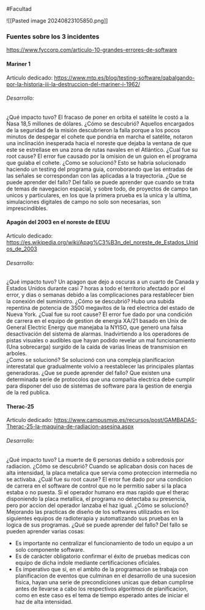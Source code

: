 #Facultad 

![[Pasted image 20240823105850.png]]

### Fuentes sobre los 3 incidentes 
https://www.fyccorp.com/articulo-10-grandes-errores-de-software

#### Mariner 1
Articulo dedicado: https://www.mtp.es/blog/testing-software/qabalgando-por-la-historia-iii-la-destruccion-del-mariner-i-1962/
###### Desarrollo:
¿Qué impacto tuvo?
El fracaso de poner en orbita el satélite le costó a la Nasa 18,5 millones de dólares.
¿Cómo se descubrió?
Aquellos encargados de la seguridad de la misión descubrieron la falla porque a los pocos minutos de despegar el cohete que pondria en marcha el satélite, notaron una inclinación inesperada hacia el noreste que dejaba la ventana de que este se estrellase en una zona de rutas navales en el Atlántico.
¿Cual fue su root cause?
El error fue causado por la omision de un guion en el programa que guiaba el cohete.
¿Como se solucionó?
Esto se habria solucionado haciendo un testing del programa guia, corroborando que las entradas de las señales se correspondan con las aplicadas a la trayectoria.
¿Que se puede aprender del fallo?
Del fallo se puede aprender que cuando se trata de temas de navegacion espacial, y sobre todo, de proyectos de campo tan unicos y particulares, en los que la primera prueba es la unica y la ultima, simulaciones digitales de campo no solo son necesarias, son imprescindibles.

#### Apagón del 2003 en el noreste de EEUU
Articulo dedicado: https://es.wikipedia.org/wiki/Apag%C3%B3n_del_noreste_de_Estados_Unidos_de_2003
###### Desarrollo:
¿Qué impacto tuvo?
Un apagon que dejo a oscuras a un cuarto de Canada y Estados Unidos durante casi 7 horas a todo el territorio afectado por el error, y dias o semanas debido a las complicaciones para restablecer bien la conexión del suministro. 
¿Cómo se descubrió?
Hubo una subida repentina de potencia de 3500 megavitos de la red electrica del estado de Nueva York.
¿Cual fue su root cause?
El error fue dado por una condición de carrera en el equipo de gestion de energia XA/21 basado en Unix de General Electric Energy que manejaba la NYISO, que generó una falsa desactivación del sistema de alarmas. Inadvirtiendo a los operadores de pistas visuales o audibles que hayan podido revelar un mal funcionamiento (Una sobrecarga) surgido de la caida de varias lineas de transmision en arboles.  
¿Como se solucionó?
Se solucionó con una compleja planificacion interestatal que gradualmente volvio a reestablecer las principales plantas generadoras. 
¿Que se puede aprender del fallo?
Que existen una determinada serie de protocolos que una compañia electrica debe cumplir para disponer del uso de sistemas de software para la gestion de energia de la red publica. 

#### Therac-25
Articulo dedicado: https://www.campusmvp.es/recursos/post/GAMBADAS-Therac-25-la-maquina-de-radiacion-asesina.aspx
###### Desarrollo:
¿Qué impacto tuvo?
La muerte de 6 personas debido a sobredosis por radiacion.
¿Cómo se descubrió?
Cuando se aplicaban dosis con haces de alta intensidad, la placa metalica que servia como proteccion intermedia no se activaba.
¿Cuál fue su root cause?
El error fue dado por una condicion de carrera en el software de control que no le permitio saber si la placa estaba o no puesta. Si el operador humano era mas rapido que el therac disponiendo la placa metallica, el programa no detectaba su presencia, pero por accion del operador lanzaba el haz igual.
¿Cómo se solucionó?
Mejorando las practicas de diseño de los softwares utilizados en los siguientes equipos de radioterapia y automatizando sus pruebas en la logica de sus programas. 
¿Qué se puede aprender del fallo?
Del fallo se pueden aprender varias cosas:
- Es importante no centralizar el funcionamiento de todo un equipo a un solo componente software.
- Es de carácter obligatorio confirmar el éxito de pruebas medicas con equipo de dicha indole mediante certificaciones oficiales.
- Es imperativo que si, en el ambito de la programacion se trabaja con planificacion de eventos que culminan en el desarrollo de una sucesion fisica, hayan una serie de precondiciones unicas que deban cumplirse antes de llevarse a cabo los respectivos algoritmos de planificacion, como en este caso es el tema de tiempo esperado antes de iniciar el haz de alta intensidad.
